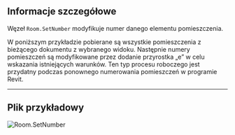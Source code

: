 ## Informacje szczegółowe
Węzeł `Room.SetNumber` modyfikuje numer danego elementu pomieszczenia.

W poniższym przykładzie pobierane są wszystkie pomieszczenia z bieżącego dokumentu z wybranego widoku. Następnie numery pomieszczeń są modyfikowane przez dodanie przyrostka „e” w celu wskazania istniejących warunków. Ten typ procesu roboczego jest przydatny podczas ponownego numerowania pomieszczeń w programie Revit.
___
## Plik przykładowy

![Room.SetNumber](./Revit.Elements.Room.SetNumber_img.jpg)
